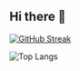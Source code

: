 ## Hi there 👋
[![GitHub Streak](https://streak-stats.demolab.com?user=Anuragreat&theme=transparent&hide_border=true)](https://git.io/streak-stats)

![Top Langs](https://github-readme-stats.vercel.app/api/top-langs/?username=Anuragreat&layout=compact)
<!--
**Anuragreat/Anuragreat** is a ✨ _special_ ✨ repository because its `README.md` (this file) appears on your GitHub profile.

Here are some ideas to get you started:

- 🔭 I’m currently working on ...
- 🌱 I’m currently learning ...
- 👯 I’m looking to collaborate on ...
- 🤔 I’m looking for help with ...
- 💬 Ask me about ...
- 📫 How to reach me: ...
- 😄 Pronouns: ...
- ⚡ Fun fact: ...
-->
